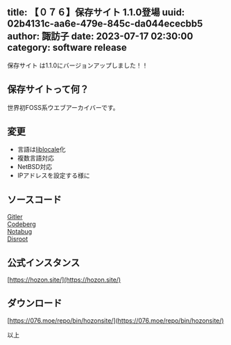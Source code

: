 title: 【０７６】保存サイト 1.1.0登場
uuid: 02b4131c-aa6e-479e-845c-da044ececbb5
author: 諏訪子
date: 2023-07-17 02:30:00
category: software release
----
保存サイト は1.1.0にバージョンアップしました！！

## 保存サイトって何？
世界初FOSS系ウエブアーカイバーです。

## 変更
* 言語は[liblocale](https://gitler.moe/suwako/goliblocale)化
* 複数言語対応
* NetBSD対応
* IPアドレスを設定する様に

## ソースコード
[Gitler](https://gitler.moe/suwako/hozonsite)\
[Codeberg](https://codeberg.org/TechnicalSuwako/hozonsite)\
[Notabug](https://notabug.org/TechnicalSuwako/hozonsite)\
[Disroot](https://git.disroot.org/TechnicalSuwako/hozonsite)

## 公式インスタンス
[https://hozon.site/](https://hozon.site/)

## ダウンロード
[https://076.moe/repo/bin/hozonsite/](https://076.moe/repo/bin/hozonsite/)

以上

